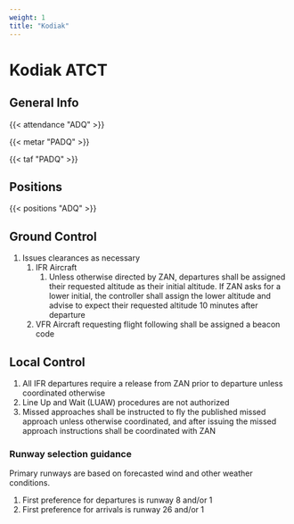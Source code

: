 ```yaml
---
weight: 1
title: "Kodiak"
---
```


# Kodiak ATCT

## General Info

{{< attendance "ADQ" >}}

{{< metar "PADQ" >}}

{{< taf "PADQ" >}}

## Positions

{{< positions "ADQ" >}}

## Ground Control

1. Issues clearances as necessary
   1. IFR Aircraft
      1. Unless otherwise directed by ZAN, departures shall be assigned their requested altitude as their initial altitude. If ZAN asks for a lower initial, the controller shall
         assign the lower altitude and advise to expect their requested altitude 10 minutes after departure
   2. VFR Aircraft requesting flight following shall be assigned a beacon code

## Local Control

1. All IFR departures require a release from ZAN prior to departure unless coordinated otherwise
2. Line Up and Wait (LUAW) procedures are not authorized
3. Missed approaches shall be instructed to fly the published missed approach unless otherwise coordinated, and after issuing the missed approach instructions shall be coordinated with ZAN

### Runway selection guidance

Primary runways are based on forecasted wind and other weather conditions.

1. First preference for departures is runway 8 and/or 1
2. First preference for arrivals is runway 26 and/or 1
